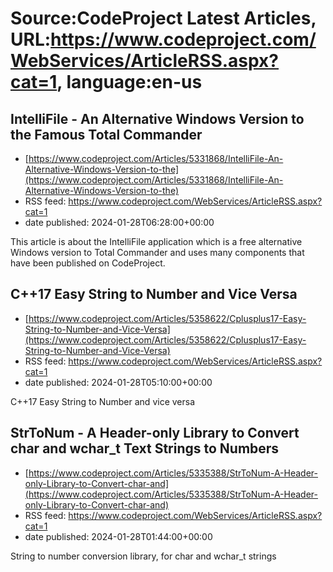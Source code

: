 # Source:CodeProject Latest Articles, URL:https://www.codeproject.com/WebServices/ArticleRSS.aspx?cat=1, language:en-us

## IntelliFile - An Alternative Windows Version to the Famous Total Commander
 - [https://www.codeproject.com/Articles/5331868/IntelliFile-An-Alternative-Windows-Version-to-the](https://www.codeproject.com/Articles/5331868/IntelliFile-An-Alternative-Windows-Version-to-the)
 - RSS feed: https://www.codeproject.com/WebServices/ArticleRSS.aspx?cat=1
 - date published: 2024-01-28T06:28:00+00:00

This article is about the IntelliFile application which is a free alternative Windows version to Total Commander and uses many components that have been published on CodeProject.

## C++17 Easy String to Number and Vice Versa
 - [https://www.codeproject.com/Articles/5358622/Cplusplus17-Easy-String-to-Number-and-Vice-Versa](https://www.codeproject.com/Articles/5358622/Cplusplus17-Easy-String-to-Number-and-Vice-Versa)
 - RSS feed: https://www.codeproject.com/WebServices/ArticleRSS.aspx?cat=1
 - date published: 2024-01-28T05:10:00+00:00

C++17 Easy String to Number and vice versa

## StrToNum - A Header-only Library to Convert char and wchar_t Text Strings to Numbers
 - [https://www.codeproject.com/Articles/5335388/StrToNum-A-Header-only-Library-to-Convert-char-and](https://www.codeproject.com/Articles/5335388/StrToNum-A-Header-only-Library-to-Convert-char-and)
 - RSS feed: https://www.codeproject.com/WebServices/ArticleRSS.aspx?cat=1
 - date published: 2024-01-28T01:44:00+00:00

String to number conversion library, for char and wchar_t strings

